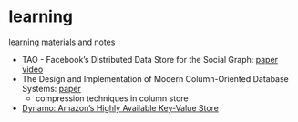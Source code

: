 # learning
learning materials and notes

* TAO - Facebook’s Distributed Data Store for the Social Graph: [paper](papers/TAO%20-%20Facebook’s%20Distributed%20Data%20Store%20for%20the%20Social%20Graph.pdf) 
[video](https://www.usenix.org/conference/atc13/technical-sessions/presentation/bronson)
* The Design and Implementation of Modern Column-Oriented Database Systems: [paper](papers/The%20Design%20and%20Implementation%20of%20Modern%20Column-Oriented%20Database%20Systems.pdf)
	* compression techniques in column store
* [Dynamo: Amazon’s Highly Available Key-Value Store](papers/Dynamo%20-%20Amazon’s%20Highly%20Available%20Key-value%20Store.pdf)